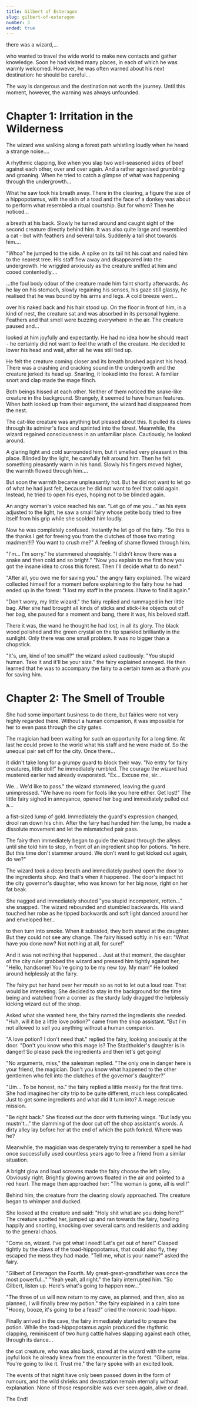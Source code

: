 ```yaml
---
title: Gilbert of Esteragon
slug: gilbert-of-esteragon
number: 3
ended: true
---
```


<story-part-legacy username="mkt">there was a wizard,...</story-part-legacy>

<story-part-legacy username="atra-aranea">who wanted to travel the wide world to make new contacts and gather knowledge. Soon he had visited many places, in each of which he was warmly welcomed. However, he was often warned about his next destination: he should be careful...</story-part-legacy>

<story-part-legacy username="holger.random">The way is dangerous and the destination not worth the journey. Until this moment, however, the warning was always unfounded.</story-part-legacy>

<story-part-legacy username="mkt">

# Chapter 1: Irritation in the Wilderness

</story-part-legacy>

<story-part-legacy username="holger.random">The wizard was walking along a forest path whistling loudly when he heard a strange noise....</story-part-legacy>

<story-part-legacy username="mkt">A rhythmic clapping, like when you slap two well-seasoned sides of beef against each other, over and over again. And a rather agonised grumbling and groaning. When he tried to catch a glimpse of what was happening through the undergrowth...</story-part-legacy>

<story-part-legacy username="hennifant">What he saw took his breath away. There in the clearing, a figure the size of a hippopotamus, with the skin of a toad and the face of a donkey was about to perform what resembled a ritual courtship. But for whom? Then he noticed...</story-part-legacy>

<story-part-legacy username="atra-aranea">a breath at his back. Slowly he turned around and caught sight of the second creature directly behind him. It was also quite large and resembled a cat - but with feathers and several tails. Suddenly a tail shot towards him....</story-part-legacy>

<story-part-legacy username="rapier-e01">"Whoa" he jumped to the side. A spike on its tail hit his coat and nailed him to the nearest tree. His staff flew away and disappeared into the undergrowth. He wriggled anxiously as the creature sniffed at him and cooed contentedly....</story-part-legacy>

<story-part-legacy username="hennifant">...the foul body odour of the creature made him faint shortly afterwards. As he lay on his stomach, slowly regaining his senses, his gaze still glassy, he realised that he was bound by his arms and legs. A cold breeze went...</story-part-legacy>

<story-part-legacy username="hennifant">over his naked back and his hair stood up. On the floor in front of him, in a kind of nest, the creature sat and was absorbed in its personal hygiene. Feathers and that smell were buzzing everywhere in the air. The creature paused and...</story-part-legacy>

<story-part-legacy username="atra-aranea">looked at him joyfully and expectantly. He had no idea how he should react - he certainly did not want to feel the wrath of the creature. He decided to lower his head and wait, after all he was still tied up.</story-part-legacy>

<story-part-legacy username="rapier-e01">He felt the creature coming closer and its breath brushed against his head. There was a crashing and cracking sound in the undergrowth and the creature jerked its head up. Snarling, it looked into the forest. A familiar snort and clap made the mage flinch.</story-part-legacy>

<story-part-legacy username="hennifant" image="https://user-images.githubusercontent.com/6792578/125064565-10c34d00-e0b1-11eb-8dbc-7779b9426221.png"></story-part-legacy>

<story-part-legacy username="atra-aranea">Both beings hissed at each other. Neither of them noticed the snake-like creature in the background. Strangely, it seemed to have human features. When both looked up from their argument, the wizard had disappeared from the nest.</story-part-legacy>

<story-part-legacy username="atra-aranea">The cat-like creature was anything but pleased about this. It pulled its claws through its admirer's face and sprinted into the forest. Meanwhile, the wizard regained consciousness in an unfamiliar place. Cautiously, he looked around.</story-part-legacy>

<story-part-legacy username="hennifant">A glaring light and cold surrounded him, but it smelled very pleasant in this place. Blinded by the light, he carefully felt around him. Then he felt something pleasantly warm in his hand. Slowly his fingers moved higher, the warmth flowed through him....</story-part-legacy>

<story-part-legacy username="atra-aranea">But soon the warmth became unpleasantly hot. But he did not want to let go of what he had just felt, because he did not want to feel that cold again. Instead, he tried to open his eyes, hoping not to be blinded again.</story-part-legacy>

<story-part-legacy username="rapier-e01">An angry woman's voice reached his ear. "Let go of me you..." as his eyes adjusted to the light, he saw a small fairy whose petite body tried to free itself from his grip while she scolded him loudly.</story-part-legacy>

<story-part-legacy username="hennifant">Now he was completely confused. Instantly he let go of the fairy. "So this is the thanks I get for freeing you from the clutches of those two mating madmen!!!? You want to crush me?" A feeling of shame flowed through him.</story-part-legacy>

<story-part-legacy username="atra-aranea">"I'm... I'm sorry." he stammered sheepishly. "I didn't know there was a snake and then cold and so bright." "Now you explain to me first how you got the insane idea to cross this forest. Then I'll decide what to do next."</story-part-legacy>

<story-part-legacy username="atra-aranea">"After all, you owe me for saving you." the angry fairy explained. The wizard collected himself for a moment before explaining to the fairy how he had ended up in the forest: "I lost my staff in the process. I have to find it again."</story-part-legacy>

<story-part-legacy username="hennifant">"Don't worry, my little wizard." the fairy replied and rummaged in her little bag. After she had brought all kinds of sticks and stick-like objects out of her bag, she paused for a moment and bang, there it was, his beloved staff.</story-part-legacy>

<story-part-legacy username="rapier-e01">There it was, the wand he thought he had lost, in all its glory. The black wood polished and the green crystal on the tip sparkled brilliantly in the sunlight. Only there was one small problem. It was no bigger than a chopstick.</story-part-legacy>

<story-part-legacy username="atra-aranea">"It's, um, kind of too small?" the wizard asked cautiously. "You stupid human. Take it and it'll be your size." the fairy explained annoyed. He then learned that he was to accompany the fairy to a certain town as a thank you for saving him.</story-part-legacy>

<story-part-legacy username="mkt">

# Chapter 2: The Smell of Trouble

</story-part-legacy>

<story-part-legacy username="atra-aranea">She had some important business to do there, but fairies were not very highly regarded there. Without a human companion, it was impossible for her to even pass through the city gates.</story-part-legacy>

<story-part-legacy username="hennifant">The magician had been waiting for such an opportunity for a long time. At last he could prove to the world what his staff and he were made of. So the unequal pair set off for the city. Once there...</story-part-legacy>

<story-part-legacy username="the5kyliner">it didn't take long for a grumpy guard to block their way. "No entry for fairy creatures, little doll!" he immediately rumbled. The courage the wizard had mustered earlier had already evaporated. "Ex... Excuse me, sir...</story-part-legacy>

<story-part-legacy username="the5kyliner">We... We'd like to pass." the wizard stammered, leaving the guard unimpressed. "We have no room for fools like you here either. Get lost!" The little fairy sighed in annoyance, opened her bag and immediately pulled out a...</story-part-legacy>

<story-part-legacy username="hennifant">a fist-sized lump of gold. Immediately the guard's expression changed, drool ran down his chin. After the fairy had handed him the lump, he made a dissolute movement and let the mismatched pair pass.</story-part-legacy>

<story-part-legacy username="atra-aranea">The fairy then immediately began to guide the wizard through the alleys until she told him to stop, in front of an ingredient shop for potions. "In here. But this time don't stammer around. We don't want to get kicked out again, do we?"</story-part-legacy>

<story-part-legacy username="hennifant">The wizard took a deep breath and immediately pushed open the door to the ingredients shop. And that's when it happened. The door's impact hit the city governor's daughter, who was known for her big nose, right on her fat beak.</story-part-legacy>

<story-part-legacy username="rapier-e01">She nagged and immediately shouted "you stupid incompetent, rotten..." she snapped. The wizard rebounded and stumbled backwards. His wand touched her robe as he tipped backwards and soft light danced around her and enveloped her...</story-part-legacy>

<story-part-legacy username="atra-aranea">to then turn into smoke. When it subsided, they both stared at the daughter. But they could not see any change. The fairy hissed softly in his ear: "What have you done now? Not nothing at all, for sure!"</story-part-legacy>

<story-part-legacy username="hennifant">And it was not nothing that happened... Just at that moment, the daughter of the city ruler grabbed the wizard and pressed him tightly against her, "Hello, handsome! You're going to be my new toy. My man!" He looked around helplessly at the fairy.</story-part-legacy>

<story-part-legacy username="rapier-e01">The fairy put her hand over her mouth so as not to let out a loud roar. That would be interesting. She decided to stay in the background for the time being and watched from a corner as the sturdy lady dragged the helplessly kicking wizard out of the shop.</story-part-legacy>

<story-part-legacy username="atra-aranea">Asked what she wanted here, the fairy named the ingredients she needed. "Huh, will it be a little love potion?" came from the shop assistant. "But I'm not allowed to sell you anything without a human companion.</story-part-legacy>

<story-part-legacy username="mkt">"A love potion? I don't need that." replied the fairy, looking anxiously at the door. "Don't you know who this mage is? The Stadtholder's daughter is in danger! So please pack the ingredients and then let's get going!</story-part-legacy>

<story-part-legacy username="hennifant">"No arguments, miss," the salesman replied. "The only one in danger here is your friend, the magician. Don't you know what happened to the other gentlemen who fell into the clutches of the governor's daughter?"</story-part-legacy>

<story-part-legacy username="atra-aranea">"Um... To be honest, no." the fairy replied a little meekly for the first time. She had imagined her city trip to be quite different, much less complicated. Just to get some ingredients and what did it turn into? A mage rescue mission.</story-part-legacy>

<story-part-legacy username="rapier-e01">"Be right back." She floated out the door with fluttering wings. "But lady you mustn't..." the slamming of the door cut off the shop assistant's words. A dirty alley lay before her at the end of which the path forked. Where was he?</story-part-legacy>

<story-part-legacy username="science.fiction">Meanwhile, the magician was desperately trying to remember a spell he had once successfully used countless years ago to free a friend from a similar situation.</story-part-legacy>

<story-part-legacy username="atra-aranea">A bright glow and loud screams made the fairy choose the left alley. Obviously right. Brightly glowing arrows floated in the air and pointed to a red heart. The mage then approached her: "The woman is gone, all is well!"</story-part-legacy>

<story-part-legacy username="the-fly-swarm">Behind him, the creature from the clearing slowly approached. The creature began to whimper and ducked.</story-part-legacy>

<story-part-legacy username="rapier-e01">She looked at the creature and said: "Holy shit what are you doing here?" The creature spotted her, jumped up and ran towards the fairy, howling happily and snorting, knocking over several carts and residents and adding to the general chaos.</story-part-legacy>

<story-part-legacy username="mkt">"Come on, wizard. I've got what I need! Let's get out of here!" Clasped tightly by the claws of the toad-hippopotamus, that could also fly, they escaped the mess they had made. "Tell me, what is your name?" asked the fairy.</story-part-legacy>

<story-part-legacy username="hennifant">"Gilbert of Esteragon the Fourth. My great-great-grandfather was once the most powerful..." "Yeah yeah, all right." the fairy interrupted him. "So Gilbert, listen up. Here's what's going to happen now..."</story-part-legacy>

<story-part-legacy username="mkt">"The three of us will now return to my cave, as planned, and then, also as planned, I will finally brew my potion." the fairy explained in a calm tone "Hooey, booze, it's going to be a feast!" cried the moronic toad-hippo.</story-part-legacy>

<story-part-legacy username="hennifant">Finally arrived in the cave, the fairy immediately started to prepare the potion. While the toad-hippopotamus again produced the rhythmic clapping, reminiscent of two hung cattle halves slapping against each other, through its dance...</story-part-legacy>

<story-part-legacy username="mkt">the cat creature, who was also back, stared at the wizard with the same joyful look he already knew from the encounter in the forest. "Gilbert, relax. You're going to like it. Trust me." the fairy spoke with an excited look.</story-part-legacy>

<story-part-legacy username="hennifant">The events of that night have only been passed down in the form of rumours, and the wild shrieks and devastation remain eternally without explanation. None of those responsible was ever seen again, alive or dead.</story-part-legacy>

<story-part-legacy username="mkt">The End!</story-part-legacy>